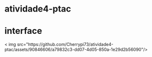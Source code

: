 # atividade4-ptac
<h1>interface</h1>
< img src="https://github.com/Cherrypi73/atividade4-ptac/assets/90846606/a79832c3-dd07-4d05-850a-1e29d2b56090"/>

